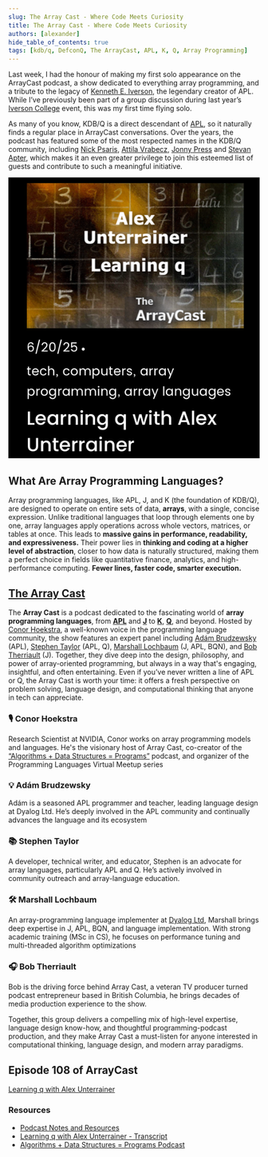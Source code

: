 ```yaml
---
slug: The Array Cast - Where Code Meets Curiosity
title: The Array Cast - Where Code Meets Curiosity
authors: [alexander]
hide_table_of_contents: true
tags: [kdb/q, DefconQ, The ArrayCast, APL, K, Q, Array Programming]
---
```


Last week, I had the honour of making my first solo appearance on the ArrayCast podcast, a show dedicated to everything array programming, and a tribute to the legacy of [Kenneth E. Iverson](https://en.wikipedia.org/wiki/Kenneth_E._Iverson), the legendary creator of APL. While I’ve previously been part of a group discussion during last year’s [Iverson College](https://iversoncollege.com) event, this was my first time flying solo.

As many of you know, KDB/Q is a direct descendant of [APL](https://en.wikipedia.org/wiki/APL_(programming_language)), so it naturally finds a regular place in ArrayCast conversations. Over the years, the podcast has featured some of the most respected names in the KDB/Q community, including [Nick Psaris](https://www.linkedin.com/in/nickpsaris/), [Attila Vrabecz](https://www.linkedin.com/in/attila-v-b948a52/), [Jonny Press](https://www.linkedin.com/in/jonny-press-7005602/) and [Stevan Apter](https://www.linkedin.com/in/stevan-apter-1ba50488/), which makes it an even greater privilege to join this esteemed list of guests and contribute to such a meaningful initiative.

![The ArrayCast - Alexander Unterrainer about Learning Q](./arrayCast.png)

<!--truncate-->

## What Are Array Programming Languages?

Array programming languages, like APL, J, and K (the foundation of KDB/Q), are designed to operate on entire sets of data, **arrays**, with a single, concise expression. Unlike traditional languages that loop through elements one by one, array languages apply operations across whole vectors, matrices, or tables at once. This leads to **massive gains in performance, readability, and expressiveness.**  Their power lies in **thinking and coding at a higher level of abstraction**, closer to how data is naturally structured, making them a perfect choice in fields like quantitative finance, analytics, and high-performance computing. **Fewer lines, faster code, smarter execution.**

## [The Array Cast](https://www.arraycast.com)

The **Array Cast** is a podcast dedicated to the fascinating world of **array programming languages**, from [**APL**](https://en.wikipedia.org/wiki/APL_(programming_language)) and [**J**](https://en.wikipedia.org/wiki/J_(programming_language)) to [**K**](https://en.wikipedia.org/wiki/K_(programming_language)), [**Q**](https://en.wikipedia.org/wiki/Q_(programming_language_from_Kx_Systems)), and beyond. Hosted by [Conor Hoekstra](https://www.linkedin.com/in/conorhoekstra/), a well-known voice in the programming language community, the show features an expert panel including [Adám Brudzewsky](https://www.linkedin.com/in/abrudz/) (APL), [Stephen Taylor](https://www.linkedin.com/in/stephen-taylor-b5ba78/) (APL, Q), [Marshall Lochbaum](https://www.dyalog.com/dyalogue-newsletters.htm?nl=27&a=162) (J, APL, BQN), and [Bob Therriault](https://www.linkedin.com/in/bob-therriault-a096602b7/) (J). Together, they dive deep into the design, philosophy, and power of array-oriented programming, but always in a way that's engaging, insightful, and often entertaining. Even if you’ve never written a line of APL or Q, the Array Cast is worth your time: it offers a fresh perspective on problem solving, language design, and computational thinking that anyone in tech can appreciate.

### 🎙️ Conor Hoekstra

Research Scientist at NVIDIA, Conor works on array programming models and languages. He's the visionary host of Array Cast, co-creator of the [“Algorithms + Data Structures = Programs”](https://www.linkedin.com/company/algorithms-data-structures-programs-podcast/posts/?feedView=all) podcast, and organizer of the Programming Languages Virtual Meetup series

### 💡 Adám Brudzewsky

Adám is a seasoned APL programmer and teacher, leading language design at Dyalog Ltd. He’s deeply involved in the APL community and continually advances the language and its ecosystem

### 📚 Stephen Taylor

A developer, technical writer, and educator, Stephen is an advocate for array languages, particularly APL and Q. He’s actively involved in community outreach and array-language education.

### 🛠️ Marshall Lochbaum 

An array-programming language implementer at [Dyalog Ltd](https://www.dyalog.com), Marshall brings deep expertise in J, APL, BQN, and language implementation. With strong academic training (MSc in CS), he focuses on performance tuning and multi-threaded algorithm optimizations

### 🎧 Bob Therriault

Bob is the driving force behind Array Cast, a veteran TV producer turned podcast entrepreneur based in British Columbia, he brings decades of media production experience to the show.

Together, this group delivers a compelling mix of high-level expertise, language design know-how, and thoughtful programming-podcast production, and they make Array Cast a must-listen for anyone interested in computational thinking, language design, and modern array paradigms.

## Episode 108 of ArrayCast

[Learning q with Alex Unterrainer](https://www.arraycast.com/episodes/episode108-alex-unterrainer)

### Resources
- [Podcast Notes and Resources](https://www.arraycast.com/episode108-show-notes)
- [Learning q with Alex Unterrainer - Transcript](https://www.arraycast.com/episode108-transcript)
- [Algorithms + Data Structures = Programs Podcast](https://www.linkedin.com/company/algorithms-data-structures-programs-podcast/posts/?feedView=all)
